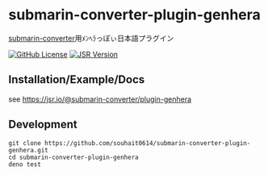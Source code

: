 # submarin-converter-plugin-genhera

[submarin-converter](https://jsr.io/@submarin-converter/core)用ﾒﾝﾍﾗっぽぃ日本語プラグイン

[![GitHub License](https://img.shields.io/github/license/souhait0614/submarin-converter-plugin-genhera?style=flat-square)](/LICENSE)
[![JSR Version](https://img.shields.io/jsr/v/%40submarin-converter/plugin-genhera?style=flat-square)](https://jsr.io/@submarin-converter/plugin-genhera)

## Installation/Example/Docs

see <https://jsr.io/@submarin-converter/plugin-genhera>

## Development

```shell
git clone https://github.com/souhait0614/submarin-converter-plugin-genhera.git
cd submarin-converter-plugin-genhera
deno test
```
